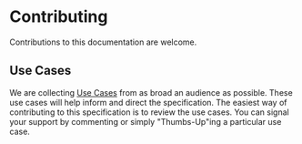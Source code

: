 # Contributing

Contributions to this documentation are welcome.

## Use Cases

We are collecting [Use Cases](https://github.com/ocfl/Use-Cases) from as broad an audience as possible.
These use cases will help inform and direct the specification. The easiest way of contributing to this specification
is to review the use cases. You can signal your support by commenting or simply "Thumbs-Up"ing a particular
use case.

